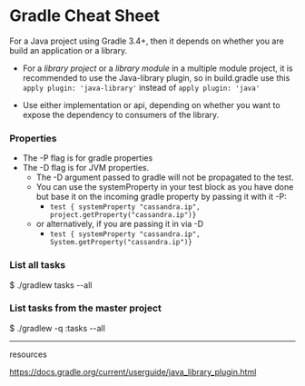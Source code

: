 # Gradle Cheat Sheet


For a Java project using Gradle 3.4+, then it depends on whether you are build an application or a library.

* For a *library project* or a *library module* in a multiple module project, it is recommended to use the Java-library plugin, so in build.gradle use this ```apply plugin: 'java-library'``` instead of ```apply plugin: 'java'```

* Use either implementation or api, depending on whether you want to expose the dependency to consumers of the library.

### Properties

* The -P flag is for gradle properties
* The -D flag is for JVM properties.
  - The -D argument passed to gradle will not be propagated to the test.
  - You can use the systemProperty in your test block as you have done but base it on the incoming gradle property by passing it with it -P:
    - ```test { systemProperty "cassandra.ip", project.getProperty("cassandra.ip")}```
  - or alternatively, if you are passing it in via -D
    - ```test { systemProperty "cassandra.ip", System.getProperty("cassandra.ip")}```

### List all tasks

$ ./gradlew tasks --all

### List tasks from the master project

$ ./gradlew -q :tasks --all

---
resources

https://docs.gradle.org/current/userguide/java_library_plugin.html
